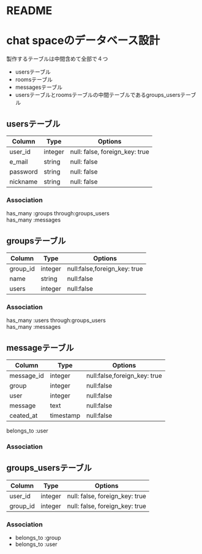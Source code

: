 # README

# chat spaceのデータベース設計

製作するテーブルは中間含めて全部で４つ  
* usersテーブル
* roomsテーブル
* messagesテーブル
* usersテーブルとroomsテーブルの中間テーブルであるgroups_usersテーブル



## usersテーブル
|Column|Type|Options|
|------|----|-------|
|user_id|integer|null: false, foreign_key: true|
|e_mail|string|null: false|
|password|string|null: false|
|nickname|string|null: false|

### Association
has_many :groups through:groups_users  
has_many :messages  



## groupsテーブル

|Column|Type|Options|
|------|----|-------|
|group_id|integer|null:false,foreign_key: true|
|name|string|null:false
|users|integer|null:false|

### Association
has_many :users through:groups_users  
has_many :messages



## messageテーブル

|Column|Type|Options|
|------|----|-------|
|message_id|integer|null:false,foreign_key: true|
|group|integer|null:false|
|user|integer|null:false|
|message|text|null:false|
|ceated_at|timestamp|null:false|

belongs_to :user

### Association


## groups_usersテーブル

|Column|Type|Options|
|------|----|-------|
|user_id|integer|null: false, foreign_key: true|
|group_id|integer|null: false, foreign_key: true|

### Association
- belongs_to :group
- belongs_to :user